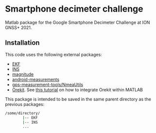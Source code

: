 # Smartphone decimeter challenge
Matlab package for the Google Smartphone Decimeter Challenge at ION GNSS+ 2021.

## Installation
This code uses the following external packages:
* [EKF](https://github.com/jtec/EKF)
* [INS](https://github.com/jtec/INS)
* [magnitude](https://redmine.recherche.enac.fr/projects/magnitude/repository)
* [android-measurements](https://github.com/arnauochoa/android-measurements)
* [gps-measurement-tools/NmeaUtils](https://github.com/google/gps-measurement-tools)
* [Orekit](http://www.orekit.org/download.html). See [this tutorial](https://www.orekit.org/site-orekit-tutorials-10.3/tutorials/integration-in-other-languages.html) on how to integrate Orekit within MATLAB

This package is intended to be saved in the same parent directory as the previous packages:

```bash
/some/directory/
        |-- EKF
        |-- INS
        ...
```